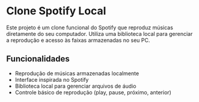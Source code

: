 # Clone Spotify Local

Este projeto é um clone funcional do Spotify que reproduz músicas diretamente do seu computador. Utiliza uma biblioteca local para gerenciar a reprodução e acesso às faixas armazenadas no seu PC.

## Funcionalidades

- Reprodução de músicas armazenadas localmente  
- Interface inspirada no Spotify  
- Biblioteca local para gerenciar arquivos de áudio  
- Controle básico de reprodução (play, pause, próximo, anterior)  